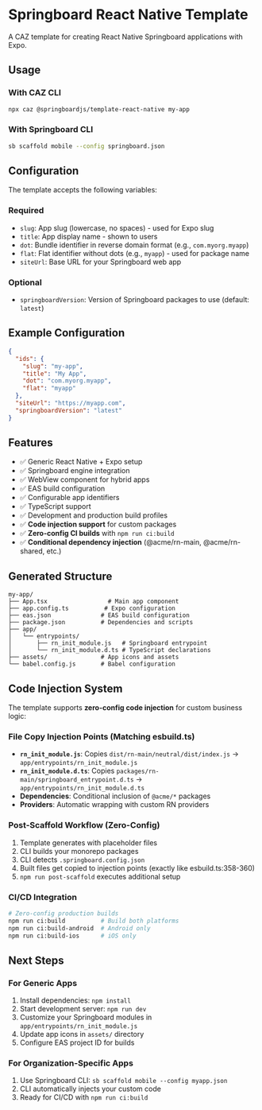 # Springboard React Native Template

A CAZ template for creating React Native Springboard applications with Expo.

## Usage

### With CAZ CLI
```bash
npx caz @springboardjs/template-react-native my-app
```

### With Springboard CLI  
```bash
sb scaffold mobile --config springboard.json
```

## Configuration

The template accepts the following variables:

### Required
- `slug`: App slug (lowercase, no spaces) - used for Expo slug
- `title`: App display name - shown to users  
- `dot`: Bundle identifier in reverse domain format (e.g., `com.myorg.myapp`)
- `flat`: Flat identifier without dots (e.g., `myapp`) - used for package name
- `siteUrl`: Base URL for your Springboard web app

### Optional
- `springboardVersion`: Version of Springboard packages to use (default: `latest`)

## Example Configuration

```json
{
  "ids": {
    "slug": "my-app",
    "title": "My App", 
    "dot": "com.myorg.myapp",
    "flat": "myapp"
  },
  "siteUrl": "https://myapp.com",
  "springboardVersion": "latest"
}
```

## Features

- ✅ Generic React Native + Expo setup
- ✅ Springboard engine integration
- ✅ WebView component for hybrid apps
- ✅ EAS build configuration
- ✅ Configurable app identifiers
- ✅ TypeScript support
- ✅ Development and production build profiles
- ✅ **Code injection support** for custom packages
- ✅ **Zero-config CI builds** with `npm run ci:build`
- ✅ **Conditional dependency injection** (@acme/rn-main, @acme/rn-shared, etc.)

## Generated Structure

```
my-app/
├── App.tsx                 # Main app component
├── app.config.ts          # Expo configuration  
├── eas.json              # EAS build configuration
├── package.json          # Dependencies and scripts
├── app/
│   └── entrypoints/
│       ├── rn_init_module.js   # Springboard entrypoint
│       └── rn_init_module.d.ts # TypeScript declarations
├── assets/               # App icons and assets
└── babel.config.js       # Babel configuration
```

## Code Injection System

The template supports **zero-config code injection** for custom business logic:

### File Copy Injection Points (Matching esbuild.ts)
- **`rn_init_module.js`**: Copies `dist/rn-main/neutral/dist/index.js` → `app/entrypoints/rn_init_module.js`
- **`rn_init_module.d.ts`**: Copies `packages/rn-main/springboard_entrypoint.d.ts` → `app/entrypoints/rn_init_module.d.ts`  
- **Dependencies**: Conditional inclusion of `@acme/*` packages
- **Providers**: Automatic wrapping with custom RN providers

### Post-Scaffold Workflow (Zero-Config)
1. Template generates with placeholder files
2. CLI builds your monorepo packages
3. CLI detects `.springboard.config.json`
4. Built files get copied to injection points (exactly like esbuild.ts:358-360)
5. `npm run post-scaffold` executes additional setup

### CI/CD Integration  
```bash
# Zero-config production builds
npm run ci:build          # Build both platforms
npm run ci:build-android  # Android only
npm run ci:build-ios      # iOS only
```

## Next Steps

### For Generic Apps
1. Install dependencies: `npm install`
2. Start development server: `npm run dev`  
3. Customize your Springboard modules in `app/entrypoints/rn_init_module.js`
4. Update app icons in `assets/` directory
5. Configure EAS project ID for builds

### For Organization-Specific Apps  
1. Use Springboard CLI: `sb scaffold mobile --config myapp.json`
2. CLI automatically injects your custom code
3. Ready for CI/CD with `npm run ci:build`